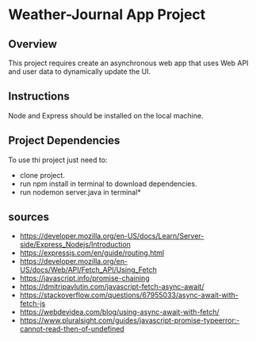 # Weather-Journal App Project

## Overview

This project requires create an asynchronous web app that uses Web API and user data to dynamically update the UI.

## Instructions

Node and Express should be installed on the local machine.

## Project Dependencies

To use thi project just need to:

- clone project.
- run npm install in terminal to download dependencies.
- run nodemon server.java in terminal\*

## sources

- https://developer.mozilla.org/en-US/docs/Learn/Server-side/Express_Nodejs/Introduction
- https://expressjs.com/en/guide/routing.html
- https://developer.mozilla.org/en-US/docs/Web/API/Fetch_API/Using_Fetch
- https://javascript.info/promise-chaining
- https://dmitripavlutin.com/javascript-fetch-async-await/
- https://stackoverflow.com/questions/67955033/async-await-with-fetch-js
- https://webdevidea.com/blog/using-async-await-with-fetch/
- https://www.pluralsight.com/guides/javascript-promise-typeerror:-cannot-read-then-of-undefined
